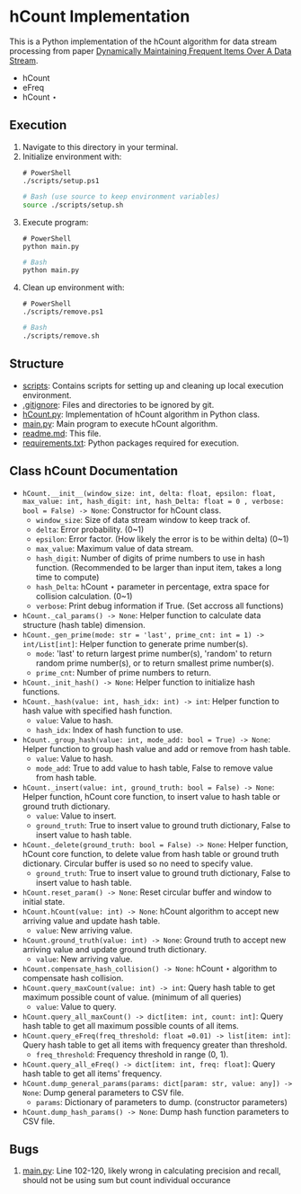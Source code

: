 # hCount Implementation

This is a Python implementation of the hCount algorithm for data stream processing from paper [Dynamically Maintaining Frequent Items Over A Data Stream](https://users.monash.edu/~mgaber/jin-cikm03.pdf).

- hCount
- eFreq
- hCount $\star$

## Execution

1. Navigate to this directory in your terminal.
2. Initialize environment with:
    ```pwsh
    # PowerShell
    ./scripts/setup.ps1
    ```
    ```bash
    # Bash (use source to keep environment variables)
    source ./scripts/setup.sh
    ```
3. Execute program:
    ```pwsh
    # PowerShell
    python main.py
    ```
    ```bash
    # Bash
    python main.py
    ```
4. Clean up environment with:
    ```pwsh
    # PowerShell
    ./scripts/remove.ps1
    ```
    ```bash
    # Bash
    ./scripts/remove.sh
    ```
    
## Structure

- [scripts](scripts): Contains scripts for setting up and cleaning up local execution environment.
- [.gitignore](.gitignore): Files and directories to be ignored by git.
- [hCount.py](hCount.py): Implementation of hCount algorithm in Python class.
- [main.py](main.py): Main program to execute hCount algorithm.
- [readme.md](readme.md): This file.
- [requirements.txt](requirements.txt): Python packages required for execution.

## Class hCount Documentation

- `hCount.__init__(window_size: int, delta: float, epsilon: float, max_value: int, hash_digit: int, hash_Delta: float = 0 , verbose: bool = False) -> None`: Constructor for hCount class.
    - `window_size`: Size of data stream window to keep track of.
    - `delta`: Error probability. (0~1)
    - `epsilon`: Error factor. (How likely the error is to be within delta) (0~1)
    - `max_value`: Maximum value of data stream.
    - `hash_digit`: Number of digits of prime numbers to use in hash function. (Recommended to be larger than input item, takes a long time to compute)
    - `hash_Delta`: hCount $\star$ parameter in percentage, extra space for collision calculation. (0~1)
    - `verbose`: Print debug information if True. (Set accross all functions)
- `hCount._cal_params() -> None`: Helper function to calculate data structure (hash table) dimension.
- `hCount._gen_prime(mode: str = 'last', prime_cnt: int = 1) -> int/List[int]`: Helper function to generate prime number(s).
    - `mode`: 'last' to return largest prime number(s), 'random' to return random prime number(s), or to return smallest prime number(s).
    - `prime_cnt`: Number of prime numbers to return.
- `hCount._init_hash() -> None`: Helper function to initialize hash functions.
- `hCount._hash(value: int, hash_idx: int) -> int`: Helper function to hash value with specified hash function.
    - `value`: Value to hash.
    - `hash_idx`: Index of hash function to use.
- `hCount._group_hash(value: int, mode_add: bool = True) -> None`: Helper function to group hash value and add or remove from hash table.
    - `value`: Value to hash.
    - `mode_add`: True to add value to hash table, False to remove value from hash table.
- `hCount._insert(value: int, ground_truth: bool = False) -> None`: Helper function, hCount core function, to insert value to hash table or ground truth dictionary.
    - `value`: Value to insert.
    - `ground_truth`: True to insert value to ground truth dictionary, False to insert value to hash table.
- `hCount._delete(ground_truth: bool = False) -> None`: Helper function, hCount core function, to delete value from hash table or ground truth dictionary. Circular buffer is used so no need to specify value.
    - `ground_truth`: True to insert value to ground truth dictionary, False to insert value to hash table.
- `hCount.reset_param() -> None`: Reset circular buffer and window to initial state.
- `hCount.hCount(value: int) -> None`: hCount algorithm to accept new arriving value and update hash table.
    - `value`: New arriving value.
- `hCount.ground_truth(value: int) -> None`: Ground truth to accept new arriving value and update ground truth dictionary.
    - `value`: New arriving value.
- `hCount.compensate_hash_collision() -> None`: hCount $\star$ algorithm to compensate hash collision.
- `hCount.query_maxCount(value: int) -> int`: Query hash table to get maximum possible count of value. (minimum of all queries)
    - `value`: Value to query.
- `hCount.query_all_maxCount() -> dict[item: int, count: int]`: Query hash table to get all maximum possible counts of all items.
- `hCount.query_eFreq(freq_threshold: float =0.01) -> list[item: int]`: Query hash table to get all items with frequency greater than threshold.
    - `freq_threshold`: Frequency threshold in range (0, 1).
- `hCount.query_all_eFreq() -> dict[item: int, freq: float]`: Query hash table to get all items' frequency.
- `hCount.dump_general_params(params: dict[param: str, value: any]) -> None`: Dump general parameters to CSV file.
    - `params`: Dictionary of parameters to dump. (constructor parameters)
- `hCount.dump_hash_params() -> None`: Dump hash function parameters to CSV file.

## Bugs

1. [main.py](main.py): Line 102-120, likely wrong in calculating precision and recall, should not be using sum but count individual occurance
